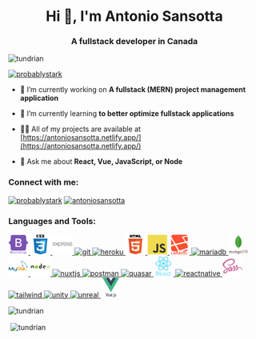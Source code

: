 <!-- ### Welcome to my profile 👋

# Feel free to browse some of my projects

### About me:  
![codewars](https://www.codewars.com/users/Tundrian/badges/small)   
<img src="https://cdn.jsdelivr.net/gh/devicons/devicon/icons/html5/html5-original.svg" alt="html" width="25"/>
<img src="https://cdn.jsdelivr.net/gh/devicons/devicon/icons/css3/css3-original.svg" alt="css" width="25" />
<img src="https://cdn.jsdelivr.net/gh/devicons/devicon/icons/sass/sass-original.svg" alt="sass" width="25" />
<img src="https://cdn.jsdelivr.net/gh/devicons/devicon/icons/bootstrap/bootstrap-original.svg" alt="bootstrap" width="25"  />
<img src="https://cdn.jsdelivr.net/gh/devicons/devicon/icons/tailwindcss/tailwindcss-original-wordmark.svg" alt="tailwind" width="25" />
<img src="https://cdn.jsdelivr.net/gh/devicons/devicon/icons/javascript/javascript-original.svg" alt="javascript" width="25"/>
<img src="https://cdn.jsdelivr.net/gh/devicons/devicon/icons/react/react-original.svg" alt="react" width="25" />
<img src="https://cdn.jsdelivr.net/gh/devicons/devicon/icons/vuejs/vuejs-original.svg" alt="vue" width="25" />
<img src="https://cdn.jsdelivr.net/gh/devicons/devicon/icons/nuxtjs/nuxtjs-original.svg" alt="nuxt" width="25" />
<img src="https://cdn.jsdelivr.net/gh/devicons/devicon/icons/nodejs/nodejs-original.svg" alt="node" width="25" />
<img src="https://cdn.jsdelivr.net/gh/devicons/devicon/icons/mongodb/mongodb-original.svg" alt="mongodb" width="25" />
<img src="https://cdn.jsdelivr.net/gh/devicons/devicon/icons/mysql/mysql-original.svg" alt="mysql" width="25" />   

- 🔭 I’m currently working on MERN stack projects relating to gaming, project management, and various other topics.
- 🌱 I’m currently diving deeper into React / Next as well as the newly released Nuxt3 framework.
- 👯 I’m looking to collaborate on social and environmental projects.
- 📫 How to reach me: dm me on Twitter https://twitter.com/ProbablyStark

## Some Interesting Projects to play around with
- [Pokémon Battle](https://pokemontypebattle.netlify.app/) Select two Pokémon and see which one has a type advantage.
- :warning:(WIP) [Ready Up](https://readyup.netlify.app/) Add the games you own to a virtual library. -->
<h1 align="center">Hi 👋, I'm Antonio Sansotta</h1>
<h3 align="center">A fullstack developer in Canada</h3>

<p align="left"> <img src="https://komarev.com/ghpvc/?username=tundrian&label=Profile%20views&color=0e75b6&style=flat" alt="tundrian" /> </p>

<p align="left"> <a href="https://twitter.com/probablystark" target="blank"><img src="https://img.shields.io/twitter/follow/probablystark?logo=twitter&style=for-the-badge" alt="probablystark" /></a> </p>

- 🔭 I’m currently working on **A fullstack (MERN) project management application**

- 🌱 I’m currently learning **to better optimize fullstack applications**

- 👨‍💻 All of my projects are available at [https://antoniosansotta.netlify.app/](https://antoniosansotta.netlify.app/)

- 💬 Ask me about **React, Vue, JavaScript, or Node**

<h3 align="left">Connect with me:</h3>
<p align="left">
<a href="https://twitter.com/probablystark" target="blank"><img align="center" src="https://raw.githubusercontent.com/rahuldkjain/github-profile-readme-generator/master/src/images/icons/Social/twitter.svg" alt="probablystark" height="30" width="40" /></a>
<a href="https://linkedin.com/in/antoniosansotta" target="blank"><img align="center" src="https://raw.githubusercontent.com/rahuldkjain/github-profile-readme-generator/master/src/images/icons/Social/linked-in-alt.svg" alt="antoniosansotta" height="30" width="40" /></a>
</p>

<h3 align="left">Languages and Tools:</h3>
<p align="left"> <a href="https://getbootstrap.com" target="_blank" rel="noreferrer"> <img src="https://raw.githubusercontent.com/devicons/devicon/master/icons/bootstrap/bootstrap-plain-wordmark.svg" alt="bootstrap" width="40" height="40"/> </a> <a href="https://www.w3schools.com/css/" target="_blank" rel="noreferrer"> <img src="https://raw.githubusercontent.com/devicons/devicon/master/icons/css3/css3-original-wordmark.svg" alt="css3" width="40" height="40"/> </a> <a href="https://expressjs.com" target="_blank" rel="noreferrer"> <img src="https://raw.githubusercontent.com/devicons/devicon/master/icons/express/express-original-wordmark.svg" alt="express" width="40" height="40"/> </a> <a href="https://git-scm.com/" target="_blank" rel="noreferrer"> <img src="https://www.vectorlogo.zone/logos/git-scm/git-scm-icon.svg" alt="git" width="40" height="40"/> </a> <a href="https://heroku.com" target="_blank" rel="noreferrer"> <img src="https://www.vectorlogo.zone/logos/heroku/heroku-icon.svg" alt="heroku" width="40" height="40"/> </a> <a href="https://www.w3.org/html/" target="_blank" rel="noreferrer"> <img src="https://raw.githubusercontent.com/devicons/devicon/master/icons/html5/html5-original-wordmark.svg" alt="html5" width="40" height="40"/> </a> <a href="https://developer.mozilla.org/en-US/docs/Web/JavaScript" target="_blank" rel="noreferrer"> <img src="https://raw.githubusercontent.com/devicons/devicon/master/icons/javascript/javascript-original.svg" alt="javascript" width="40" height="40"/> </a> <a href="https://laravel.com/" target="_blank" rel="noreferrer"> <img src="https://raw.githubusercontent.com/devicons/devicon/master/icons/laravel/laravel-plain-wordmark.svg" alt="laravel" width="40" height="40"/> </a> <a href="https://mariadb.org/" target="_blank" rel="noreferrer"> <img src="https://www.vectorlogo.zone/logos/mariadb/mariadb-icon.svg" alt="mariadb" width="40" height="40"/> </a> <a href="https://www.mongodb.com/" target="_blank" rel="noreferrer"> <img src="https://raw.githubusercontent.com/devicons/devicon/master/icons/mongodb/mongodb-original-wordmark.svg" alt="mongodb" width="40" height="40"/> </a> <a href="https://www.mysql.com/" target="_blank" rel="noreferrer"> <img src="https://raw.githubusercontent.com/devicons/devicon/master/icons/mysql/mysql-original-wordmark.svg" alt="mysql" width="40" height="40"/> </a> <a href="https://nodejs.org" target="_blank" rel="noreferrer"> <img src="https://raw.githubusercontent.com/devicons/devicon/master/icons/nodejs/nodejs-original-wordmark.svg" alt="nodejs" width="40" height="40"/> </a> <a href="https://nuxtjs.org/" target="_blank" rel="noreferrer"> <img src="https://www.vectorlogo.zone/logos/nuxtjs/nuxtjs-icon.svg" alt="nuxtjs" width="40" height="40"/> </a> <a href="https://postman.com" target="_blank" rel="noreferrer"> <img src="https://www.vectorlogo.zone/logos/getpostman/getpostman-icon.svg" alt="postman" width="40" height="40"/> </a> <a href="https://quasar.dev/" target="_blank" rel="noreferrer"> <img src="https://cdn.quasar.dev/logo/svg/quasar-logo.svg" alt="quasar" width="40" height="40"/> </a> <a href="https://reactjs.org/" target="_blank" rel="noreferrer"> <img src="https://raw.githubusercontent.com/devicons/devicon/master/icons/react/react-original-wordmark.svg" alt="react" width="40" height="40"/> </a> <a href="https://reactnative.dev/" target="_blank" rel="noreferrer"> <img src="https://reactnative.dev/img/header_logo.svg" alt="reactnative" width="40" height="40"/> </a> <a href="https://sass-lang.com" target="_blank" rel="noreferrer"> <img src="https://raw.githubusercontent.com/devicons/devicon/master/icons/sass/sass-original.svg" alt="sass" width="40" height="40"/> </a> <a href="https://tailwindcss.com/" target="_blank" rel="noreferrer"> <img src="https://www.vectorlogo.zone/logos/tailwindcss/tailwindcss-icon.svg" alt="tailwind" width="40" height="40"/> </a> <a href="https://unity.com/" target="_blank" rel="noreferrer"> <img src="https://www.vectorlogo.zone/logos/unity3d/unity3d-icon.svg" alt="unity" width="40" height="40"/> </a> <a href="https://unrealengine.com/" target="_blank" rel="noreferrer"> <img src="https://raw.githubusercontent.com/kenangundogan/fontisto/036b7eca71aab1bef8e6a0518f7329f13ed62f6b/icons/svg/brand/unreal-engine.svg" alt="unreal" width="40" height="40"/> </a> <a href="https://vuejs.org/" target="_blank" rel="noreferrer"> <img src="https://raw.githubusercontent.com/devicons/devicon/master/icons/vuejs/vuejs-original-wordmark.svg" alt="vuejs" width="40" height="40"/> </a> </p> 

<!-- <p><img align="left" src="https://github-readme-stats.vercel.app/api/top-langs?username=tundrian&show_icons=true&locale=en&layout=compact" alt="tundrian" /></p>    -->
<p><img align="center" src="https://github-readme-streak-stats.herokuapp.com/?user=tundrian&" alt="tundrian" /></p>   

<p>&nbsp;<img align="center" src="https://github-readme-stats.vercel.app/api?username=tundrian&show_icons=true&locale=en" alt="tundrian" /></p>  




